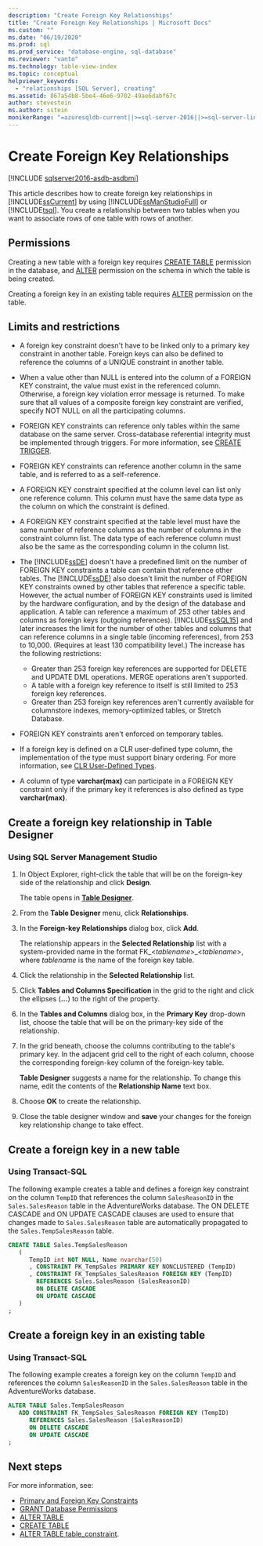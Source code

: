 ```yaml
---
description: "Create Foreign Key Relationships"
title: "Create Foreign Key Relationships | Microsoft Docs"
ms.custom: ""
ms.date: "06/19/2020"
ms.prod: sql
ms.prod_service: "database-engine, sql-database"
ms.reviewer: "vanto"
ms.technology: table-view-index
ms.topic: conceptual
helpviewer_keywords: 
  - "relationships [SQL Server], creating"
ms.assetid: 867a54b8-5be4-46e6-9702-49ae6dabf67c
author: stevestein
ms.author: sstein
monikerRange: "=azuresqldb-current||>=sql-server-2016||>=sql-server-linux-2017||=azuresqldb-mi-current"
---
```

# Create Foreign Key Relationships


[!INCLUDE [sqlserver2016-asdb-asdbmi](../../includes/applies-to-version/sqlserver2016-asdb-asdbmi.md)]

This article describes how to create foreign key relationships in [!INCLUDE[ssCurrent](../../includes/sscurrent-md.md)] by using [!INCLUDE[ssManStudioFull](../../includes/ssmanstudiofull-md.md)] or [!INCLUDE[tsql](../../includes/tsql-md.md)]. You create a relationship between two tables when you want to associate rows of one table with rows of another.

## Permissions

Creating a new table with a foreign key requires [CREATE TABLE](../../t-sql/statements/create-table-transact-sql.md) permission in the database, and [ALTER](../../t-sql/statements/alter-schema-transact-sql.md) permission on the schema in which the table is being created.

Creating a foreign key in an existing table requires [ALTER](../../t-sql/statements/alter-table-transact-sql.md) permission on the table.

## <a name="BeforeYouBegin"></a> Limits and restrictions

- A foreign key constraint doesn't have to be linked only to a primary key constraint in another table. Foreign keys can also be defined to reference the columns of a UNIQUE constraint in another table.
- When a value other than NULL is entered into the column of a FOREIGN KEY constraint, the value must exist in the referenced column. Otherwise, a foreign key violation error message is returned. To make sure that all values of a composite foreign key constraint are verified, specify NOT NULL on all the participating columns.
- FOREIGN KEY constraints can reference only tables within the same database on the same server. Cross-database referential integrity must be implemented through triggers. For more information, see [CREATE TRIGGER](../../t-sql/statements/create-trigger-transact-sql.md).
- FOREIGN KEY constraints can reference another column in the same table, and is referred to as a self-reference.
- A FOREIGN KEY constraint specified at the column level can list only one reference column. This column must have the same data type as the column on which the constraint is defined.
- A FOREIGN KEY constraint specified at the table level must have the same number of reference columns as the number of columns in the constraint column list. The data type of each reference column must also be the same as the corresponding column in the column list.
- The [!INCLUDE[ssDE](../../includes/ssde-md.md)] doesn't have a predefined limit on the number of FOREIGN KEY constraints a table can contain that reference other tables. The [!INCLUDE[ssDE](../../includes/ssde-md.md)] also doesn't limit the number of FOREIGN KEY constraints owned by other tables that reference a specific table. However, the actual number of FOREIGN KEY constraints used is limited by the hardware configuration, and by the design of the database and application. A table can reference a maximum of 253 other tables and columns as foreign keys (outgoing references). [!INCLUDE[ssSQL15](../../includes/sssql15-md.md)] and later increases the limit for the number of other tables and columns that can reference columns in a single table (incoming references), from 253 to 10,000. (Requires at least 130 compatibility level.) The increase has the following restrictions:

  - Greater than 253 foreign key references are supported for DELETE and UPDATE DML operations. MERGE operations aren't supported.
  - A table with a foreign key reference to itself is still limited to 253 foreign key references.
  - Greater than 253 foreign key references aren't currently available for columnstore indexes, memory-optimized tables, or Stretch Database.

- FOREIGN KEY constraints aren't enforced on temporary tables.
- If a foreign key is defined on a CLR user-defined type column, the implementation of the type must support binary ordering. For more information, see [CLR User-Defined Types](../../relational-databases/clr-integration-database-objects-user-defined-types/clr-user-defined-types.md).
- A column of type **varchar(max)** can participate in a FOREIGN KEY constraint only if the primary key it references is also defined as type **varchar(max)**.

## Create a foreign key relationship in Table Designer

### Using SQL Server Management Studio

1. In Object Explorer, right-click the table that will be on the foreign-key side of the relationship and click **Design**.

   The table opens in [**Table Designer**](../../ssms/visual-db-tools/design-tables-visual-database-tools.md).
2. From the **Table Designer** menu, click **Relationships**.
3. In the **Foreign-key Relationships** dialog box, click **Add**.

   The relationship appears in the **Selected Relationship** list with a system-provided name in the format FK_\<*tablename*>_\<*tablename*>, where *tablename* is the name of the foreign key table.
4. Click the relationship in the **Selected Relationship** list.
5. Click **Tables and Columns Specification** in the grid to the right and click the ellipses (**...**) to the right of the property.
6. In the **Tables and Columns** dialog box, in the **Primary Key** drop-down list, choose the table that will be on the primary-key side of the relationship.
7. In the grid beneath, choose the columns contributing to the table's primary key. In the adjacent grid cell to the right of each column, choose the corresponding foreign-key column of the foreign-key table.

   **Table Designer** suggests a name for the relationship. To change this name, edit the contents of the **Relationship Name** text box.
8. Choose **OK** to create the relationship.
9. Close the table designer window and **save** your changes for the foreign key relationship change to take effect.

## Create a foreign key in a new table

### Using Transact-SQL

The following example creates a table and defines a foreign key constraint on the column `TempID` that references the column `SalesReasonID` in the `Sales.SalesReason` table in the AdventureWorks database. The ON DELETE CASCADE and ON UPDATE CASCADE clauses are used to ensure that changes made to `Sales.SalesReason` table are automatically propagated to the `Sales.TempSalesReason` table.    

```sql
CREATE TABLE Sales.TempSalesReason 
   (
      TempID int NOT NULL, Name nvarchar(50)
      , CONSTRAINT PK_TempSales PRIMARY KEY NONCLUSTERED (TempID)
      , CONSTRAINT FK_TempSales_SalesReason FOREIGN KEY (TempID)
        REFERENCES Sales.SalesReason (SalesReasonID)
        ON DELETE CASCADE
        ON UPDATE CASCADE
   )
;
```

## Create a foreign key in an existing table

### Using Transact-SQL
The following example creates a foreign key on the column `TempID` and references the column `SalesReasonID` in the `Sales.SalesReason` table in the AdventureWorks database.

```sql
ALTER TABLE Sales.TempSalesReason
   ADD CONSTRAINT FK_TempSales_SalesReason FOREIGN KEY (TempID)
      REFERENCES Sales.SalesReason (SalesReasonID)
      ON DELETE CASCADE
      ON UPDATE CASCADE
;
```

## Next steps

For more information, see:

- [Primary and Foreign Key Constraints](primary-and-foreign-key-constraints.md)
- [GRANT Database Permissions](../../t-sql/statements/grant-database-permissions-transact-sql.md)
- [ALTER TABLE](../../t-sql/statements/alter-table-transact-sql.md)
- [CREATE TABLE](../../t-sql/statements/create-table-transact-sql.md)
- [ALTER TABLE table_constraint](../../t-sql/statements/alter-table-table-constraint-transact-sql.md).
